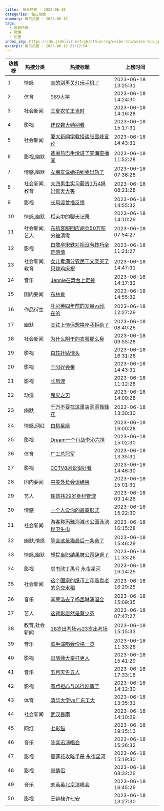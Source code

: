 ```yaml
---
title:  每日热搜 - 2023-06-18
categories: 每日热搜
summary: 每日热搜 - 2023-06-18
tags:
  - 每日热搜
  - 微博
  - 热搜
index_img: https://cdn.jsdelivr.net/gh/athlonreg/weibo-top/weibo-top.jpeg
excerpt: 每日热搜 - 2023-06-18 21:12:54
---
```


| 热搜榜 | 热搜分类 | 热搜标题 | 上榜时间 |
| --- | --- | --- | --- |
| 1 | 情感 | [真的别再关灯玩手机了](https://s.weibo.com/weibo%3Fq%3D%2523%E7%9C%9F%E7%9A%84%E5%88%AB%E5%86%8D%E5%85%B3%E7%81%AF%E7%8E%A9%E6%89%8B%E6%9C%BA%E4%BA%86%2523) | 2023-06-18 13:25:31 | 
| 2 | 体育 | [989大学](https://s.weibo.com/weibo%3Fq%3D%2523989%E5%A4%A7%E5%AD%A6%2523) | 2023-06-18 14:24:30 | 
| 3 | 社会新闻 | [三夏农忙正当时](https://s.weibo.com/weibo%3Fq%3D%2523%E4%B8%89%E5%A4%8F%E5%86%9C%E5%BF%99%E6%AD%A3%E5%BD%93%E6%97%B6%2523) | 2023-06-18 14:16:28 | 
| 4 | 影视 | [建议魏大勋别看](https://s.weibo.com/weibo%3Fq%3D%2523%E5%BB%BA%E8%AE%AE%E9%AD%8F%E5%A4%A7%E5%8B%8B%E5%88%AB%E7%9C%8B%2523) | 2023-06-18 15:17:31 | 
| 5 | 社会新闻 | [厦大新闻学教授谈张雪峰言论](https://s.weibo.com/weibo%3Fq%3D%2523%E5%8E%A6%E5%A4%A7%E6%96%B0%E9%97%BB%E5%AD%A6%E6%95%99%E6%8E%88%E8%B0%88%E5%BC%A0%E9%9B%AA%E5%B3%B0%E8%A8%80%E8%AE%BA%2523) | 2023-06-18 14:43:31 | 
| 6 | 影视,幽默 | [迪丽热巴手滑进了梦海直播间](https://s.weibo.com/weibo%3Fq%3D%2523%E8%BF%AA%E4%B8%BD%E7%83%AD%E5%B7%B4%E6%89%8B%E6%BB%91%E8%BF%9B%E4%BA%86%E6%A2%A6%E6%B5%B7%E7%9B%B4%E6%92%AD%E9%97%B4%2523) | 2023-06-18 11:52:28 | 
| 7 | 情感,幽默 | [女朋友说她拍到我出轨了](https://s.weibo.com/weibo%3Fq%3D%2523%E5%A5%B3%E6%9C%8B%E5%8F%8B%E8%AF%B4%E5%A5%B9%E6%8B%8D%E5%88%B0%E6%88%91%E5%87%BA%E8%BD%A8%E4%BA%86%2523) | 2023-06-18 07:36:28 | 
| 8 | 社会新闻,教育 | [大四男生实习薪资1万4妈妈仰天大笑](https://s.weibo.com/weibo%3Fq%3D%2523%E5%A4%A7%E5%9B%9B%E7%94%B7%E7%94%9F%E5%AE%9E%E4%B9%A0%E8%96%AA%E8%B5%841%E4%B8%874%E5%A6%88%E5%A6%88%E4%BB%B0%E5%A4%A9%E5%A4%A7%E7%AC%91%2523) | 2023-06-18 08:21:28 | 
| 9 | 影视 | [长风渡首播反馈](https://s.weibo.com/weibo%3Fq%3D%2523%E9%95%BF%E9%A3%8E%E6%B8%A1%E9%A6%96%E6%92%AD%E5%8F%8D%E9%A6%88%2523) | 2023-06-18 14:55:32 | 
| 10 | 情感,幽默 | [相亲中的聊天记录](https://s.weibo.com/weibo%3Fq%3D%2523%E7%9B%B8%E4%BA%B2%E4%B8%AD%E7%9A%84%E8%81%8A%E5%A4%A9%E8%AE%B0%E5%BD%95%2523) | 2023-06-18 14:10:29 | 
| 11 | 社会新闻,艺人 | [东航客服回应胡兵50万积分被清零](https://s.weibo.com/weibo%3Fq%3D%2523%E4%B8%9C%E8%88%AA%E5%AE%A2%E6%9C%8D%E5%9B%9E%E5%BA%94%E8%83%A1%E5%85%B550%E4%B8%87%E7%A7%AF%E5%88%86%E8%A2%AB%E6%B8%85%E9%9B%B6%2523) | 2023-06-18 07:54:27 | 
| 12 | 影视 | [白敬亭宋轶对视没有技巧全是感情](https://s.weibo.com/weibo%3Fq%3D%2523%E7%99%BD%E6%95%AC%E4%BA%AD%E5%AE%8B%E8%BD%B6%E5%AF%B9%E8%A7%86%E6%B2%A1%E6%9C%89%E6%8A%80%E5%B7%A7%E5%85%A8%E6%98%AF%E6%84%9F%E6%83%85%2523) | 2023-06-18 11:21:27 | 
| 13 | 社会新闻,教育 | [女儿考满分农民工父亲买了只烧鸡庆祝](https://s.weibo.com/weibo%3Fq%3D%2523%E5%A5%B3%E5%84%BF%E8%80%83%E6%BB%A1%E5%88%86%E5%86%9C%E6%B0%91%E5%B7%A5%E7%88%B6%E4%BA%B2%E4%B9%B0%E4%BA%86%E5%8F%AA%E7%83%A7%E9%B8%A1%E5%BA%86%E7%A5%9D%2523) | 2023-06-18 14:47:31 | 
| 14 | 音乐 | [Jennie在舞台上走神](https://s.weibo.com/weibo%3Fq%3D%2523Jennie%E5%9C%A8%E8%88%9E%E5%8F%B0%E4%B8%8A%E8%B5%B0%E7%A5%9E%2523) | 2023-06-18 14:17:32 | 
| 15 | 国内要闻 | [布林肯](https://s.weibo.com/weibo%3Fq%3D%2523%E5%B8%83%E6%9E%97%E8%82%AF%2523) | 2023-06-18 14:55:32 | 
| 16 | 作品衍生 | [朴彩英四年前的发量vs现在的](https://s.weibo.com/weibo%3Fq%3D%2523%E6%9C%B4%E5%BD%A9%E8%8B%B1%E5%9B%9B%E5%B9%B4%E5%89%8D%E7%9A%84%E5%8F%91%E9%87%8Fvs%E7%8E%B0%E5%9C%A8%E7%9A%84%2523) | 2023-06-18 12:27:29 | 
| 17 | 幽默 | [高铁上情侣想换座我拒绝了](https://s.weibo.com/weibo%3Fq%3D%2523%E9%AB%98%E9%93%81%E4%B8%8A%E6%83%85%E4%BE%A3%E6%83%B3%E6%8D%A2%E5%BA%A7%E6%88%91%E6%8B%92%E7%BB%9D%E4%BA%86%2523) | 2023-06-18 08:40:26 | 
| 18 | 社会新闻 | [为什么阴干的衣服那么臭](https://s.weibo.com/weibo%3Fq%3D%2523%E4%B8%BA%E4%BB%80%E4%B9%88%E9%98%B4%E5%B9%B2%E7%9A%84%E8%A1%A3%E6%9C%8D%E9%82%A3%E4%B9%88%E8%87%AD%2523) | 2023-06-18 09:55:28 | 
| 19 | 影视 | [白轶补贴情头](https://s.weibo.com/weibo%3Fq%3D%2523%E7%99%BD%E8%BD%B6%E8%A1%A5%E8%B4%B4%E6%83%85%E5%A4%B4%2523) | 2023-06-18 16:31:26 | 
| 20 | 影视 | [王阳好会亲](https://s.weibo.com/weibo%3Fq%3D%2523%E7%8E%8B%E9%98%B3%E5%A5%BD%E4%BC%9A%E4%BA%B2%2523) | 2023-06-18 14:43:31 | 
| 21 | 影视 | [长风渡](https://s.weibo.com/weibo%3Fq%3D%2523%E9%95%BF%E9%A3%8E%E6%B8%A1%2523) | 2023-06-18 11:12:28 | 
| 22 | 动漫 | [鬼灭之刃](https://s.weibo.com/weibo%3Fq%3D%2523%E9%AC%BC%E7%81%AD%E4%B9%8B%E5%88%83%2523) | 2023-06-18 14:00:28 | 
| 23 | 幽默 | [千万不要在这里装洞洞鞋鞋花](https://s.weibo.com/weibo%3Fq%3D%2523%E5%8D%83%E4%B8%87%E4%B8%8D%E8%A6%81%E5%9C%A8%E8%BF%99%E9%87%8C%E8%A3%85%E6%B4%9E%E6%B4%9E%E9%9E%8B%E9%9E%8B%E8%8A%B1%2523) | 2023-06-18 13:30:30 | 
| 24 | 情感,网红 | [白桃星座](https://s.weibo.com/weibo%3Fq%3D%2523%E7%99%BD%E6%A1%83%E6%98%9F%E5%BA%A7%2523) | 2023-06-18 16:00:28 | 
| 25 | 影视 | [Dream一个肖战李沁六搭](https://s.weibo.com/weibo%3Fq%3D%2523Dream%E4%B8%80%E4%B8%AA%E8%82%96%E6%88%98%E6%9D%8E%E6%B2%81%E5%85%AD%E6%90%AD%2523) | 2023-06-18 15:02:30 | 
| 26 | 体育 | [广工总冠军](https://s.weibo.com/weibo%3Fq%3D%2523%E5%B9%BF%E5%B7%A5%E6%80%BB%E5%86%A0%E5%86%9B%2523) | 2023-06-18 13:35:31 | 
| 27 | 影视 | [CCTV8剧说很好看](https://s.weibo.com/weibo%3Fq%3D%2523CCTV8%E5%89%A7%E8%AF%B4%E5%BE%88%E5%A5%BD%E7%9C%8B%2523) | 2023-06-18 14:46:30 | 
| 28 | 国内要闻 | [中美外长会谈结束](https://s.weibo.com/weibo%3Fq%3D%2523%E4%B8%AD%E7%BE%8E%E5%A4%96%E9%95%BF%E4%BC%9A%E8%B0%88%E7%BB%93%E6%9D%9F%2523) | 2023-06-18 15:01:31 | 
| 29 | 艺人 | [鞠婧祎29岁身材管理](https://s.weibo.com/weibo%3Fq%3D%2523%E9%9E%A0%E5%A9%A7%E7%A5%8E29%E5%B2%81%E8%BA%AB%E6%9D%90%E7%AE%A1%E7%90%86%2523) | 2023-06-18 09:14:26 | 
| 30 | 情感 | [一个人爱你的最高形式](https://s.weibo.com/weibo%3Fq%3D%2523%E4%B8%80%E4%B8%AA%E4%BA%BA%E7%88%B1%E4%BD%A0%E7%9A%84%E6%9C%80%E9%AB%98%E5%BD%A2%E5%BC%8F%2523) | 2023-06-18 15:22:30 | 
| 31 | 社会新闻 | [游客称玛雅海滩水公园泳池现卫生巾](https://s.weibo.com/weibo%3Fq%3D%2523%E6%B8%B8%E5%AE%A2%E7%A7%B0%E7%8E%9B%E9%9B%85%E6%B5%B7%E6%BB%A9%E6%B0%B4%E5%85%AC%E5%9B%AD%E6%B3%B3%E6%B1%A0%E7%8E%B0%E5%8D%AB%E7%94%9F%E5%B7%BE%2523) | 2023-06-18 16:15:28 | 
| 32 | 幽默,情感 | [等会这是猫最后一条命了](https://s.weibo.com/weibo%3Fq%3D%2523%E7%AD%89%E4%BC%9A%E8%BF%99%E6%98%AF%E7%8C%AB%E6%9C%80%E5%90%8E%E4%B8%80%E6%9D%A1%E5%91%BD%E4%BA%86%2523) | 2023-06-18 15:46:29 | 
| 33 | 情感,幽默 | [想提离职结果被公司辞退了](https://s.weibo.com/weibo%3Fq%3D%2523%E6%83%B3%E6%8F%90%E7%A6%BB%E8%81%8C%E7%BB%93%E6%9E%9C%E8%A2%AB%E5%85%AC%E5%8F%B8%E8%BE%9E%E9%80%80%E4%BA%86%2523) | 2023-06-18 11:33:26 | 
| 34 | 影视 | [虞书欣丁禹兮 永夜星河](https://s.weibo.com/weibo%3Fq%3D%2523%E8%99%9E%E4%B9%A6%E6%AC%A3%E4%B8%81%E7%A6%B9%E5%85%AE%20%E6%B0%B8%E5%A4%9C%E6%98%9F%E6%B2%B3%2523) | 2023-06-18 16:14:29 | 
| 35 | 社会新闻 | [这个国家的纸币上印着袁老的杂交水稻](https://s.weibo.com/weibo%3Fq%3D%2523%E8%BF%99%E4%B8%AA%E5%9B%BD%E5%AE%B6%E7%9A%84%E7%BA%B8%E5%B8%81%E4%B8%8A%E5%8D%B0%E7%9D%80%E8%A2%81%E8%80%81%E7%9A%84%E6%9D%82%E4%BA%A4%E6%B0%B4%E7%A8%BB%2523) | 2023-06-18 16:29:25 | 
| 36 | 音乐 | [李荣浩去了杨丞琳演唱会](https://s.weibo.com/weibo%3Fq%3D%2523%E6%9D%8E%E8%8D%A3%E6%B5%A9%E5%8E%BB%E4%BA%86%E6%9D%A8%E4%B8%9E%E7%90%B3%E6%BC%94%E5%94%B1%E4%BC%9A%2523) | 2023-06-18 15:09:35 | 
| 37 | 艺人 | [这背影居然是蔡少芬](https://s.weibo.com/weibo%3Fq%3D%2523%E8%BF%99%E8%83%8C%E5%BD%B1%E5%B1%85%E7%84%B6%E6%98%AF%E8%94%A1%E5%B0%91%E8%8A%AC%2523) | 2023-06-18 07:47:27 | 
| 38 | 教育,社会新闻 | [18岁出考场vs23岁出考场](https://s.weibo.com/weibo%3Fq%3D%252318%E5%B2%81%E5%87%BA%E8%80%83%E5%9C%BAvs23%E5%B2%81%E5%87%BA%E8%80%83%E5%9C%BA%2523) | 2023-06-18 15:15:33 | 
| 39 | 音乐 | [歌手演唱会价格一览](https://s.weibo.com/weibo%3Fq%3D%2523%E6%AD%8C%E6%89%8B%E6%BC%94%E5%94%B1%E4%BC%9A%E4%BB%B7%E6%A0%BC%E4%B8%80%E8%A7%88%2523) | 2023-06-18 11:33:26 | 
| 40 | 影视 | [田曦薇大奉打更人](https://s.weibo.com/weibo%3Fq%3D%2523%E7%94%B0%E6%9B%A6%E8%96%87%E5%A4%A7%E5%A5%89%E6%89%93%E6%9B%B4%E4%BA%BA%2523) | 2023-06-18 15:41:29 | 
| 41 | 音乐 | [五月天告五人](https://s.weibo.com/weibo%3Fq%3D%2523%E4%BA%94%E6%9C%88%E5%A4%A9%E5%91%8A%E4%BA%94%E4%BA%BA%2523) | 2023-06-18 17:33:18 | 
| 42 | 影视 | [有点担心与凤行剧情了](https://s.weibo.com/weibo%3Fq%3D%2523%E6%9C%89%E7%82%B9%E6%8B%85%E5%BF%83%E4%B8%8E%E5%87%A4%E8%A1%8C%E5%89%A7%E6%83%85%E4%BA%86%2523) | 2023-06-18 14:12:30 | 
| 43 | 体育 | [清华大学vs广东工大](https://s.weibo.com/weibo%3Fq%3D%2523%E6%B8%85%E5%8D%8E%E5%A4%A7%E5%AD%A6vs%E5%B9%BF%E4%B8%9C%E5%B7%A5%E5%A4%A7%2523) | 2023-06-18 13:35:31 | 
| 44 | 社会新闻 | [武汉暴雨](https://s.weibo.com/weibo%3Fq%3D%2523%E6%AD%A6%E6%B1%89%E6%9A%B4%E9%9B%A8%2523) | 2023-06-18 14:10:29 | 
| 45 | 网红 | [七彩猫](https://s.weibo.com/weibo%3Fq%3D%2523%E4%B8%83%E5%BD%A9%E7%8C%AB%2523) | 2023-06-18 19:15:13 | 
| 46 | 音乐 | [陈奕迅演唱会](https://s.weibo.com/weibo%3Fq%3D%2523%E9%99%88%E5%A5%95%E8%BF%85%E6%BC%94%E5%94%B1%E4%BC%9A%2523) | 2023-06-18 15:36:32 | 
| 47 | 影视 | [黑莲花攻略手册 永夜星河](https://s.weibo.com/weibo%3Fq%3D%2523%E9%BB%91%E8%8E%B2%E8%8A%B1%E6%94%BB%E7%95%A5%E6%89%8B%E5%86%8C%20%E6%B0%B8%E5%A4%9C%E6%98%9F%E6%B2%B3%2523) | 2023-06-18 15:19:30 | 
| 48 | 影视 | [真情侣](https://s.weibo.com/weibo%3Fq%3D%2523%E7%9C%9F%E6%83%85%E4%BE%A3%2523) | 2023-06-18 08:32:26 | 
| 49 | 音乐 | [刘若英北京演唱会](https://s.weibo.com/weibo%3Fq%3D%2523%E5%88%98%E8%8B%A5%E8%8B%B1%E5%8C%97%E4%BA%AC%E6%BC%94%E5%94%B1%E4%BC%9A%2523) | 2023-06-18 16:45:26 | 
| 50 | 影视 | [王鹤棣许七安](https://s.weibo.com/weibo%3Fq%3D%2523%E7%8E%8B%E9%B9%A4%E6%A3%A3%E8%AE%B8%E4%B8%83%E5%AE%89%2523) | 2023-06-18 13:27:30 | 
